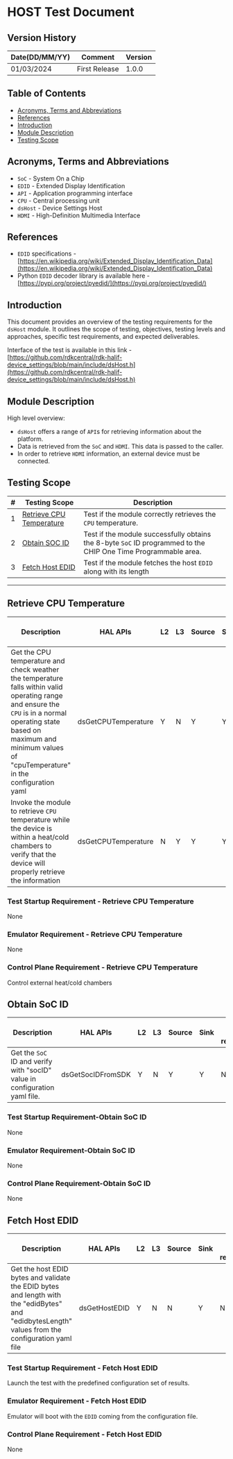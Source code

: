 # HOST Test Document

## Version History

| Date(DD/MM/YY) | Comment       | Version |
| -------------- | ------------- | ------- |
| 01/03/2024     | First Release | 1.0.0   |

## Table of Contents

- [Acronyms, Terms and Abbreviations](#acronyms-terms-and-abbreviations)
- [References](#references)
- [Introduction](#introduction)
- [Module Description](#module-description)
- [Testing Scope](#testing-scope)

## Acronyms, Terms and Abbreviations

- `SoC`    - System On a Chip
- `EDID`   - Extended Display Identification
- `API`    - Application programming interface
- `CPU`    - Central processing unit
- `dsHost` - Device Settings Host
- `HDMI`   - High-Definition Multimedia Interface

## References

- `EDID` specifications - [https://en.wikipedia.org/wiki/Extended_Display_Identification_Data](https://en.wikipedia.org/wiki/Extended_Display_Identification_Data)
- Python `EDID` decoder library is available here - [https://pypi.org/project/pyedid/](https://pypi.org/project/pyedid/)

## Introduction

This document provides an overview of the testing requirements for the `dsHost` module.
It outlines the scope of testing, objectives, testing levels and approaches, specific test requirements, and expected deliverables.

Interface of the test is available in this link - [https://github.com/rdkcentral/rdk-halif-device_settings/blob/main/include/dsHost.h](https://github.com/rdkcentral/rdk-halif-device_settings/blob/main/include/dsHost.h)

## Module Description

High level overview:

- `dsHost` offers a range of `API`s for retrieving information about the platform.
- Data is retrieved from the `SoC` and `HDMI`. This data is passed to the caller.
- In order to retrieve `HDMI` information, an external device must be connected.

## Testing Scope

|#|Testing Scope|Description|
|-|------------------|----------------|
|1|[Retrieve CPU Temperature](#retrieve-cpu-temperature)|Test if the module correctly retrieves the `CPU` temperature.|
|2|[Obtain SOC ID](#obtain-soc-id)|Test if the module successfully obtains the 8-byte `SoC` ID programmed to the CHIP One Time Programmable area.|
|3|[Fetch Host EDID](#fetch-host-edid)|Test if the module fetches the host `EDID` along with its length|
-----------

## Retrieve CPU Temperature

|Description|HAL APIs|L2|L3|Source|Sink|Control plane requirements|
|-----------|--------|--|--|------|----|--------------------------|
|Get the CPU temperature and check weather the temperature falls within valid operating range and ensure the `CPU` is in a normal operating state based on maximum and minimum values of "cpuTemperature" in the configuration yaml|dsGetCPUTemperature|Y|N|Y|Y|N|
|Invoke the module to retrieve `CPU` temperature while the device is within a heat/cold chambers to verify that the device will properly retrieve the information|dsGetCPUTemperature|N|Y|Y|Y|Y|

### Test Startup Requirement - Retrieve CPU Temperature

None

### Emulator Requirement - Retrieve CPU Temperature

None

### Control Plane Requirement - Retrieve CPU Temperature

Control external heat/cold chambers

## Obtain SoC ID

|Description|HAL APIs|L2|L3|Source|Sink|Control plane requirements|
|-----------|--------|--|--|------|----|--------------------------|
|Get the `SoC` ID and verify with "socID" value in configuration yaml file.|dsGetSocIDFromSDK|Y|N|Y|Y|N|

### Test Startup Requirement-Obtain SoC ID

None

### Emulator Requirement-Obtain SoC ID

None

### Control Plane Requirement-Obtain SoC ID

None

## Fetch Host EDID

|Description|HAL APIs|L2|L3|Source|Sink|Control plane requirements|
|-----------|--------|--|--|------|----|--------------------------|
|Get the host EDID bytes and validate the EDID bytes and length with the "edidBytes" and "edidbytesLength" values from the configuration yaml file|dsGetHostEDID|Y|N|N|Y|N|

### Test Startup Requirement - Fetch Host EDID

Launch the test with the predefined configuration set of results.

### Emulator Requirement - Fetch Host EDID

Emulator will boot with the `EDID` coming from the configuration file.

### Control Plane Requirement - Fetch Host EDID

None
